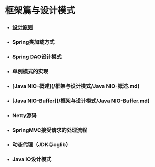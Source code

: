 # 框架篇与设计模式

* ### [设计原则](/框架与设计模式/设计原则.md)
* ### Spring类加载方式
* ### Spring DAO设计模式
* ### 单例模式的实现
* ### [Java NIO-概述](/框架与设计模式/Java NIO-概述.md)
* ### [Java NIO-Buffer](/框架与设计模式/Java NIO-Buffer.md)
* ### Netty源码
* ### SpringMVC接受请求的处理流程
* ### 动态代理（JDK与cglib）
* ### Java IO设计模式



